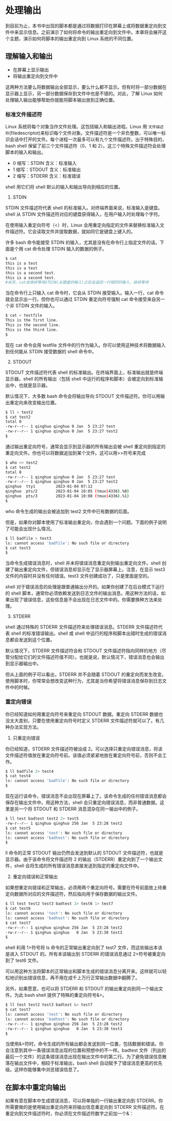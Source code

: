 # 处理输出

到目前为止，本书中出现的脚本都是通过将数据打印在屏幕上或将数据重定向到文件中来显示信息。之前演示了如何将命令的输出重定向到文件中。本章将会展开这个主题，演示如何将脚本的输出重定向到 Linux 系统的不同位置。

## 理解输入和输出

- 在屏幕上显示输出
- 将输出重定向到文件中

这两种方法要么将数据输出全部显示，要么什么都不显示。但有时将一部分数据在显示器上显示，另一部分数据保存到文件中也是不错的。对此，了解 Linux 如何处理输入输出能够帮助你就能将脚本输出放到正确位置。

### 标准文件描述符

Linux 系统将每个对象当作文件处理。这包括输入和输出进程。Linux 用 ```文件描述符```(filedescriptot)来标识每个文件对象。文件描述符是一个非负整数，可以唯一标识会话中打开的文件。每个进程一次最多可以有九个文件描述符。出于特殊目的，bash shell 保留了前三个文件描述符（0、1 和 2）。这三个特殊文件描述符会处理脚本的输入和输出。

- 0 缩写：STDIN 含义：标准输入
- 1 缩写：STDOUT 含义：标准输出
- 2 缩写：STDERR 含义：标准错误

shell 用它们将 shell 默认的输入和输出导向到相应的位置。

1. STDIN

STDIN 文件描述符代表 shell 的标准输入。对终端界面来说，标准输入是键盘。shell 从 STDIN 文件描述符对应的键盘获得输入，在用户输入时处理每个字符。

在使用输入重定向符号（<）时，Linux 会用重定向指定的文件来替换标准输入文件描述符。它会读取文件并提取数据，就如同它是键盘上键入的。

许多 bash 命令能接受 STDIN 的输入，尤其是没有在命令行上指定文件的话。下面是个用 cat 命令处理 STDIN 输入的数据的例子。

```bash
$ cat
this is a test
this is a test
this is a second test.
this is a second test.
#未完，cat会继续等待STDIN(从键盘的输入)之后会返回一行相同的输入，继续等待
```

当在命令行上只输入 cat 命令时，它会从 STDIN 接受输入。输入一行，cat 命令就会显示出一行。但你也可以通过 STDIN 重定向符号强制 cat 命令接受来自另一个非 STDIN 文件的输入。

```bash
$ cat < testfile
This is the first line.
This is the second line.
This is the third line.
$ 
```

现在 cat 命令会用 testfile 文件中的行作为输入。你可以使用这种技术将数据输入到任何能从 STDIN 接受数据的 shell 命令中。

2. STDOUT

STDOUT 文件描述符代表 shell 的标准输出。在终端界面上，标准输出就是终端显示器。shell 的所有输出（包括 shell 中运行的程序和脚本）会被定向到标准输出中，也就是显示器。

默认情况下，大多数 bash 命令会将输出导向 STDOUT 文件描述符。你可以用输出重定向来改变输出位置。


```bash
$ ll > test2 
$ cat test2 
total 0
-rw-r--r-- 1 qinghuo qinghuo 0 Jan  5 23:27 test
-rw-r--r-- 1 qinghuo qinghuo 0 Jan  5 23:27 test2
$ 
```

通过输出重定向符号，通常会显示到显示器的所有输出会被 shell 重定向到指定的重定向文件。你也可以将数据追加到某个文件。这可以用>>符号来完成

```bash
$ who >> test2 
$ cat test2 
total 0
-rw-r--r-- 1 qinghuo qinghuo 0 Jan  5 23:27 test
-rw-r--r-- 1 qinghuo qinghuo 0 Jan  5 23:27 test2
qinghuo  tty1         2023-01-04 07:12
qinghuo  pts/2        2023-01-04 10:05 (tmux(4336).%0)
qinghuo  pts/3        2023-01-04 10:08 (tmux(4336).%1)
$ 
```

who 命令生成的输出会被追加到 test2 文件中已有数据的后面。

但是，如果你对脚本使用了标准输出重定向，你会遇到一个问题。下面的例子说明了可能会出现什么情况。

```bash
$ ll badfile > test3
ls: cannot access 'badfile': No such file or directory
$ cat test3 
$ 

```

当命令生成错误消息时，shell 并未将错误消息重定向到输出重定向文件。shell 创建了输出重定向文件，但错误消息却显示在了显示器屏幕上。注意，在显示 test3 文件的内容时并没有任何错误。test3 文件创建成功了，只是里面是空的。

shell 对于错误消息的处理是跟普通输出分开的。如果你创建了在后台模式下运行的 shell 脚本，通常你必须依赖发送到日志文件的输出消息。用这种方法的话，如果出现了错误信息，这些信息是不会出现在日志文件中的。你需要换种方法来处理。

3. STDERR

shell 通过特殊的 STDERR 文件描述符来处理错误消息。STDERR 文件描述符代表 shell 的标准错误输出。shell 或 shell 中运行的程序和脚本出错时生成的错误消息都会发送到这个位置。

默认情况下，STDERR 文件描述符会和 STDOUT 文件描述符指向同样的地方（尽管分配给它们的文件描述符值不同）。也就是说，默认情况下，错误消息也会输出到显示器输出中。

但从上面的例子可以看出，STDERR 并不会随着 STDOUT 的重定向而发生改变。使用脚本时，你常常会想改变这种行为，尤其是当你希望将错误消息保存到日志文件中的时候。

### 重定向错误

你已经知道如何用重定向符号来重定向 STDOUT 数据。重定向 STDERR 数据也没太大差别，只要在使用重定向符号时定义 STDERR 文件描述符就可以了。有几种办法实现方法。

1. 只重定向错误

你已经知道，STDERR 文件描述符被设成 2。可以选择只重定向错误消息，将该文件描述符值放在重定向符号前。该值必须紧紧地放在重定向符号前，否则不会工作。

```bash
$ ll badfile 2> test4
$ cat test4 
ls: cannot access 'badfile': No such file or directory
$ 
```

现在运行该命令，错误消息不会出现在屏幕上了。该命令生成的任何错误消息都会保存在输出文件中。用这种方法，shell 会只重定向错误消息，而非普通数据。这里是另一个将 STDOUT 和 STDERR 消息混杂在同一输出中的例子。

```bash
$ ll test badtest test2 2> test5
-rw-r--r-- 1 qinghuo qinghuo 256 Jan  5 23:28 test2
$ cat test5
ls: cannot access 'test': No such file or directory
ls: cannot access 'badtest': No such file or directory
$ 
```

ll 命令的正常 STDOUT 输出仍然会发送到默认的 STDOUT 文件描述符，也就是显示器。由于该命令将文件描述符 2 的输出（STDERR）重定向到了一个输出文件，shell 会将生成的所有错误消息直接发送到指定的重定向文件中。

2. 重定向错误和正常输出

如果想重定向错误和正常输出，必须用两个重定向符号。需要在符号前面放上待重定向数据所对应的文件描述符，然后指向用于保存数据的输出文件。

```bash
$ ll test test2 test3 badtest 2> test6 1> test7
$ cat test6
ls: cannot access 'test': No such file or directory
ls: cannot access 'badtest': No such file or directory
$ cat test7
-rw-r--r-- 1 qinghuo qinghuo 256 Jan  5 23:28 test2
-rw-r--r-- 1 qinghuo qinghuo   0 Jan  5 23:30 test3
$ 
```

shell 利用 1>符号将 ls 命令的正常输出重定向到了 test7 文件，而这些输出本该是进入 STDOUT 的。所有本该输出到 STDERR 的错误消息通过 2>符号被重定向到了 test6 文件。

可以用这种方法将脚本的正常输出和脚本生成的错误消息分离开来。这样就可以轻松地识别出错误信息，再不用在成千上万行正常输出数据中翻腾了。

另外，如果愿意，也可以将 STDERR 和 STDOUT 的输出重定向到同一个输出文件。为此 bash shell 提供了特殊的重定向符号&>。

```bash
$ ll test test2 test3 badtest &> test7
$ cat test7
ls: cannot access 'test': No such file or directory
ls: cannot access 'badtest': No such file or directory
-rw-r--r-- 1 qinghuo qinghuo 256 Jan  5 23:28 test2
-rw-r--r-- 1 qinghuo qinghuo   0 Jan  5 23:30 test3
$ 
```

当使用&>符时，命令生成的所有输出都会发送到同一位置，包括数据和错误。你会注意到其中一条错误消息出现的位置和预想中的不一样。badtest 文件（列出的最后一个文件）的这条错误消息出现在输出文件中的第二行。为了避免错误信息散落在输出文件中，相较于标准输出，bash shell 自动赋予了错误消息更高的优先级。这样你能够集中浏览错误信息了。

## 在脚本中重定向输出

如果有意在脚本中生成错误消息，可以将单独的一行输出重定向到 STDERR。你所需要做的是使用输出重定向符来将输出信息重定向到 STDERR 文件描述符。在重定向到文件描述符时，你必须在文件描述符数字之前加一个&：








